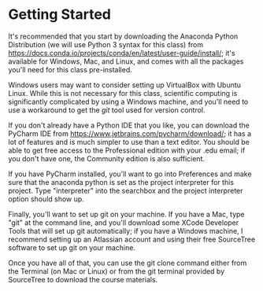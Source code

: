 # Getting Started

It's recommended that you start by downloading the Anaconda Python Distribution 
(we will use Python 3 syntax for this class) from https://docs.conda.io/projects/conda/en/latest/user-guide/install/; 
it's available for Windows, Mac, and Linux,
and comes with all the packages you'll need for this class pre-installed.

Windows users may want to consider setting up VirtualBox with Ubuntu Linux.
While this is not necessary for this class, scientific computing is 
significantly complicated by using a Windows machine, and you'll need to use
a workaround to get the _git_ tool used for version control.

If you don't already have a Python IDE that you like, you can download the PyCharm IDE from
https://www.jetbrains.com/pycharm/download/; it has a lot of features and is much 
simpler to use than a text editor. You should be able to get free access to the
Professional edition with your .edu email; if you don't have one, the Community edition
is also sufficient.

If you have PyCharm installed, you'll want to go into Preferences 
and make sure that the anaconda python is set as the project interpreter for this project. 
Type "interpreter" into the searchbox and the project interpreter option should show up.

Finally, you'll want to set up git on your machine. If you have a Mac,
type "git" at the command line, and you'll download some XCode Developer
Tools that will set up git automatically; if you have a Windows machine,
I recommend setting up an Atlassian account and using their free
SourceTree software to set up git on your machine.

Once you have all of that, you can use the git clone command either from the
Terminal (on Mac or Linux) or from the git terminal provided by SourceTree
to download the course materials.


